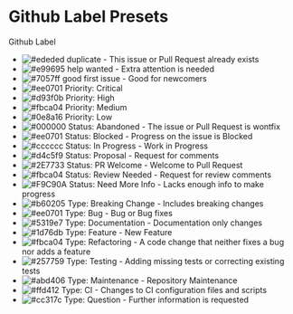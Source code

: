 # Github Label Presets
Github Label

- ![#ededed](https://placehold.it/15/ededed/000000?text=+) duplicate - This issue or Pull Request already exists
- ![#e99695](https://placehold.it/15/e99695/000000?text=+) help wanted - Extra attention is needed
- ![#7057ff](https://placehold.it/15/7057ff/000000?text=+) good first issue - Good for newcomers
- ![#ee0701](https://placehold.it/15/ee0701/000000?text=+) Priority: Critical
- ![#d93f0b](https://placehold.it/15/d93f0b/000000?text=+) Priority: High
- ![#fbca04](https://placehold.it/15/fbca04/000000?text=+) Priority: Medium
- ![#0e8a16](https://placehold.it/15/0e8a16/000000?text=+) Priority: Low
- ![#000000](https://placehold.it/15/000000/000000?text=+) Status: Abandoned - The issue or Pull Request is wontfix
- ![#ee0701](https://placehold.it/15/ee0701/000000?text=+) Status: Blocked - Progress on the issue is Blocked
- ![#cccccc](https://placehold.it/15/cccccc/000000?text=+) Status: In Progress - Work in Progress
- ![#d4c5f9](https://placehold.it/15/d4c5f9/000000?text=+) Status: Proposal - Request for comments
- ![#2E7733](https://placehold.it/15/2E7733/000000?text=+) Status: PR Welcome - Welcome to Pull Request
- ![#fbca04](https://placehold.it/15/fbca04/000000?text=+) Status: Review Needed - Request for review comments
- ![#F9C90A](https://placehold.it/15/F9C90A/000000?text=+) Status: Need More Info - Lacks enough info to make progress
- ![#b60205](https://placehold.it/15/b60205/000000?text=+) Type: Breaking Change - Includes breaking changes
- ![#ee0701](https://placehold.it/15/ee0701/000000?text=+) Type: Bug - Bug or Bug fixes
- ![#5319e7](https://placehold.it/15/5319e7/000000?text=+) Type: Documentation - Documentation only changes
- ![#1d76db](https://placehold.it/15/1d76db/000000?text=+) Type: Feature - New Feature
- ![#fbca04](https://placehold.it/15/fbca04/000000?text=+) Type: Refactoring - A code change that neither fixes a bug nor adds a feature
- ![#257759](https://placehold.it/15/257759/000000?text=+) Type: Testing - Adding missing tests or correcting existing tests
- ![#abd406](https://placehold.it/15/abd406/000000?text=+) Type: Maintenance - Repository Maintenance
- ![#ffd412](https://placehold.it/15/ffd412/000000?text=+) Type: CI - Changes to CI configuration files and scripts
- ![#cc317c](https://placehold.it/15/cc317c/000000?text=+) Type: Question - Further information is requested
